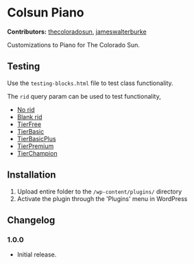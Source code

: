 # Colsun Piano #
**Contributors:** [thecoloradosun](https://profiles.wordpress.org/thecoloradosun/), [jameswalterburke](https://profiles.wordpress.org/jameswalterburke/)  

Customizations to Piano for The Colorado Sun.


## Testing ##
Use the `testing-blocks.html` file to test class functionality.

The `rid` query param can be used to test functionality,
* [No rid](https://coloradosun.newspackstaging.com/piano-classes/)
* [Blank rid](https://coloradosun.newspackstaging.com/piano-classes/?rid=)
* [TierFree](https://coloradosun.newspackstaging.com/piano-classes/?rid=TierFree)
* [TierBasic](https://coloradosun.newspackstaging.com/piano-classes/?rid=TierBasic)
* [TierBasicPlus](https://coloradosun.newspackstaging.com/piano-classes/?rid=TierBasicPlus)
* [TierPremium](https://coloradosun.newspackstaging.com/piano-classes/?rid=TierPremium)
* [TierChampion](https://coloradosun.newspackstaging.com/piano-classes/?rid=TierChampion)

## Installation ##

1. Upload entire folder to the `/wp-content/plugins/` directory
1. Activate the plugin through the 'Plugins' menu in WordPress

## Changelog ##

### 1.0.0 ###
* Initial release.
